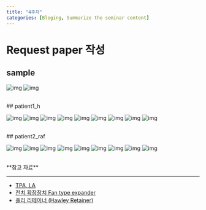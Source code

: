 ```yaml
---
title: "4주차"
categories: [Bloging, Summarize the seminar content]
---
```


# Request paper 작성

## sample

![img](/assets/img/bloging/toss_seminar/4weeks/sample1.png)
![img](/assets/img/bloging/toss_seminar/4weeks/sample2.png)


<br>
## patient1_h

![img](/assets/img/bloging/toss_seminar/4weeks/patient1_h1.png)
![img](/assets/img/bloging/toss_seminar/4weeks/patient1_h2.png)
![img](/assets/img/bloging/toss_seminar/4weeks/patient1_h3.png)
![img](/assets/img/bloging/toss_seminar/4weeks/patient1_h4.png)
![img](/assets/img/bloging/toss_seminar/4weeks/patient1_h5.png)
![img](/assets/img/bloging/toss_seminar/4weeks/patient1_h6.png)
![img](/assets/img/bloging/toss_seminar/4weeks/patient1_h7.png)
![img](/assets/img/bloging/toss_seminar/4weeks/patient1_h8.png)
![img](/assets/img/bloging/toss_seminar/4weeks/patient1_h9.png)


<br>
## patient2_raf

![img](/assets/img/bloging/toss_seminar/4weeks/patient2_raf1.png)
![img](/assets/img/bloging/toss_seminar/4weeks/patient2_raf2.png)
![img](/assets/img/bloging/toss_seminar/4weeks/patient2_raf3.png)
![img](/assets/img/bloging/toss_seminar/4weeks/patient2_raf4.png)
![img](/assets/img/bloging/toss_seminar/4weeks/patient2_raf5.png)
![img](/assets/img/bloging/toss_seminar/4weeks/patient2_raf6.png)
![img](/assets/img/bloging/toss_seminar/4weeks/patient2_raf7.png)
![img](/assets/img/bloging/toss_seminar/4weeks/patient2_raf8.png)
![img](/assets/img/bloging/toss_seminar/4weeks/patient2_raf9.png)


<br>
**참고 자료**

---
  - [TPA, LA](https://m.blog.naver.com/seoulclear_ap/223466902596)
  - [전치 확장장치 Fan type expander](https://m.blog.naver.com/bluechipbaby/222574093022)
  - [홀리 리테이너 (Hawley Retainer)](https://m.blog.naver.com/nprsun/222733434393)